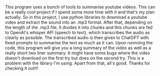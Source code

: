 This program uses a bunch of tools to summarise youtube videos. This can be a really cool 
project if I spend some more time with it and that's my plan actually.
So in this project, I use python libraries to download a youtube video and extract the sound into 
an .mp3 format. After that, depending on the length of the .mp3 file, it divides it into chunks and this 
chunks are fed to OpenAI's whisper API (speech to text), which transcribes the audio as clearly as possible.
The transcribed audio is then given to ChatGPT with fixed prompts to summarise the text as much as it can. Upon
runnning the code, this program will give you a long summary of the video as well as a really short two liner summary.
It might have some bugs where the video doesn't download on the first try but does on the second try. This is a problem
with the library I'm using. Apart from that, all's good.
Thanks for checking it out!!!
